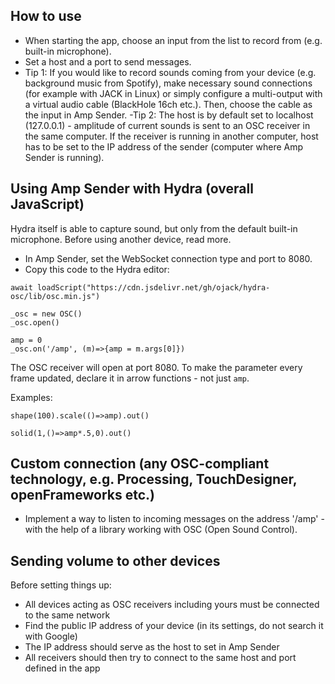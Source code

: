 ## How to use
- When starting the app, choose an input from the list to record from (e.g. built-in microphone).
- Set a host and a port to send messages.
- Tip 1: If you would like to record sounds coming from your device (e.g. background music from Spotify), make necessary sound connections (for example with JACK in Linux) or simply configure a multi-output with a virtual audio cable (BlackHole 16ch etc.). Then, choose the cable as the input in Amp Sender.
-Tip 2: The host is by default set to localhost (127.0.0.1) - amplitude of current sounds is sent to an OSC receiver in the same computer. If the receiver is running in another computer, host has to be set to the IP address of the sender (computer where Amp Sender is running).

## Using Amp Sender with Hydra (overall JavaScript)
Hydra itself is able to capture sound, but only from the default built-in microphone. Before using another device, read more.

- In Amp Sender, set the WebSocket connection type and port to 8080.
- Copy this code to the Hydra editor:
```
await loadScript("https://cdn.jsdelivr.net/gh/ojack/hydra-osc/lib/osc.min.js")

_osc = new OSC()
_osc.open()

amp = 0
_osc.on('/amp', (m)=>{amp = m.args[0]})
```
The OSC receiver will open at port 8080. To make the parameter every frame updated, declare it in arrow functions - not just ```amp```.

Examples:
```
shape(100).scale(()=>amp).out()

solid(1,()=>amp*.5,0).out()
```
## Custom connection (any OSC-compliant technology, e.g. Processing, TouchDesigner, openFrameworks etc.)
- Implement a way to listen to incoming messages on the address '/amp' - with the help of a library working with OSC (Open Sound Control).
## Sending volume to other devices
Before setting things up:
- All devices acting as OSC receivers including yours must be connected to the same network
- Find the public IP address of your device (in its settings, do not search it with Google)
- The IP address should serve as the host to set in Amp Sender
- All receivers should then try to connect to the same host and port defined in the app
